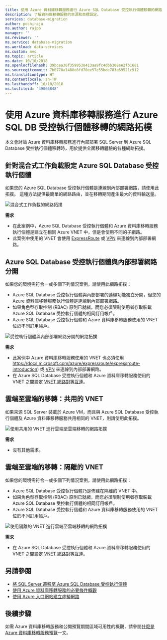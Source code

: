 ```yaml
---
title: 使用 Azure 資料庫移轉服務進行 Azure SQL Database 受控執行個體移轉的網路拓撲 | Microsoft Docs
description: 了解資料庫移轉服務的來源和目標設定。
services: database-migration
author: pochiraju
ms.author: rajpo
manager: ''
ms.reviewer: ''
ms.service: database-migration
ms.workload: data-services
ms.custom: mvc
ms.topic: article
ms.date: 10/10/2018
ms.openlocfilehash: 39bcea36f3599530413aa9fc4dbb308ee2fb1681
ms.sourcegitcommit: 7b0778a1488e8fd70ee57e55bde783a69521c912
ms.translationtype: HT
ms.contentlocale: zh-TW
ms.lasthandoff: 10/10/2018
ms.locfileid: "49066848"
---
```

# <a name="network-topologies-for-azure-sql-db-managed-instance-migrations-using-the-azure-database-migration-service"></a>使用 Azure 資料庫移轉服務進行 Azure SQL DB 受控執行個體移轉的網路拓樸
本文會討論 Azure 資料庫移轉服務進行內部部署 SQL Server 到 Azure SQL Database 受控執行個體移轉時，用於提供全面移轉體驗的各種網路拓撲。

## <a name="azure-sql-database-managed-instance-configured-for-hybrid-workloads"></a>針對混合式工作負載設定 Azure SQL Database 受控執行個體 
如果您的 Azure SQL Database 受控執行個體是連線到內部部署網路，請使用此拓撲。 這種方法提供最簡單的網路路由，並在移轉期間產生最大的資料輸送量。

![混合式工作負載的網路拓撲](media\resource-network-topologies\hybrid-workloads.png)

**需求**
- 在此案例中，Azure SQL Database 受控執行個體和 Azure 資料庫移轉服務執行個體是建立在相同 Azure VNET 中，但是會使用不同的子網路。  
- 此案例中使用的 VNET 會使用 [ExpressRoute](https://docs.microsoft.com/azure/expressroute/expressroute-introduction) 或 [VPN](https://docs.microsoft.com/azure/vpn-gateway/vpn-gateway-about-vpngateways) 來連線到內部部署網路。

## <a name="azure-sql-database-managed-instance-isolated-from-the-on-premises-network"></a>Azure SQL Database 受控執行個體與內部部署網路分開
如果您的環境需符合一或多個下列情況案例，請使用此網路拓撲：
- Azure SQL Database 受控執行個體與內部部署的連線功能獨立分開，但您的 Azure 資料庫移轉服務執行個體是連線到內部部署網路。
- 如果角色型存取控制 (RBAC) 原則已就緒，而您必須限制使用者存取裝載 Azure SQL Database 受控執行個體的相同訂用帳戶。
- Azure SQL Database 受控執行個體和 Azure 資料庫移轉服務使用的 VNET 位於不同訂用帳戶。

![受控執行個體與內部部署網路分開的網路拓撲](media\resource-network-topologies\mi-isolated-workload.png)

**需求**
- 此案例中 Azure 資料庫移轉服務使用的 VNET 也必須使用 https://docs.microsoft.com/azure/expressroute/expressroute-introduction) 或 [VPN](https://docs.microsoft.com/azure/vpn-gateway/vpn-gateway-about-vpngateways) 來連線到內部部署網路。
- 在 Azure SQL Database 受控執行個體和 Azure 資料庫移轉服務使用的 VNET 之間設定 [VNET 網路對等互連](https://docs.microsoft.com/azure/virtual-network/virtual-network-peering-overview)。


## <a name="cloud-to-cloud-migrations-shared-vnet"></a>雲端至雲端的移轉：共用的 VNET

如果來源 SQL Server 裝載於 Azure VM，而且與 Azure SQL Database 受控執行個體及 Azure 資料庫移轉服務共用相同的 VNET，則請使用此拓撲。

![使用共用的 VNET 進行雲端至雲端移轉的網路拓撲](media\resource-network-topologies\cloud-to-cloud.png)

**需求**
- 沒有其他需求。

## <a name="cloud-to-cloud-migrations-isolated-vnet"></a>雲端至雲端的移轉：隔離的 VNET

如果您的環境需符合一或多個下列情況案例，請使用此網路拓撲：
- Azure SQL Database 受控執行個體乃是佈建在隔離的 VNET 中。
- 如果角色型存取控制 (RBAC) 原則已就緒，而您必須限制使用者存取裝載 Azure SQL Database 受控執行個體的相同訂用帳戶。
- Azure SQL Database 受控執行個體和 Azure 資料庫移轉服務使用的 VNET 位於不同訂用帳戶。

![使用隔離的 VNET 進行雲端至雲端移轉的網路拓撲](media\resource-network-topologies\cloud-to-cloud-isolated.png)

**需求**
- 在 Azure SQL Database 受控執行個體和 Azure 資料庫移轉服務使用的 VNET 之間設定 [VNET 網路對等互連](https://docs.microsoft.com/azure/virtual-network/virtual-network-peering-overview)。


## <a name="see-also"></a>另請參閱
- [將 SQL Server 遷移至 Azure SQL Database 受控執行個體](https://docs.microsoft.com/azure/dms/tutorial-sql-server-to-managed-instance)
- [使用 Azure 資料庫移轉服務的必要條件概觀](https://docs.microsoft.com/azure/dms/pre-reqs)
- [使用 Azure 入口網站建立虛擬網路](https://docs.microsoft.com/azure/virtual-network/quick-create-portal)

## <a name="next-steps"></a>後續步驟
如需 Azure 資料庫移轉服務和公開預覽期間區域可用性的概觀，請參閱[什麼是 Azure 資料庫移轉服務預覽](dms-overview.md)一文。 